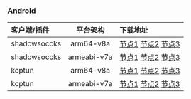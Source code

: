 ### Android
| 客户端/插件 | 平台架构 | 下载地址 |
| :---         |     :---:      |          :--- |
| shadowsoccks   | arm64-v8a     | <a href="https://raw.githubusercontent.com/yiguihai/shadowsocks_install/dev/usr/app/shadowsoccks-arm64-v8a.apk">节点1</a> <a href="https://cdn.jsdelivr.net/gh/yiguihai/shadowsocks_install@dev/usr/app/shadowsoccks-arm64-v8a.apk">节点2</a> <a href="https://proxy.freecdn.workers.dev/?url=https://raw.githubusercontent.com/yiguihai/shadowsocks_install/dev/usr/app/shadowsoccks-arm64-v8a.apk">节点3</a>    |
| shadowsoccks   | armeabi-v7a     | <a href="https://raw.githubusercontent.com/yiguihai/shadowsocks_install/dev/usr/app/shadowsoccks-armeabi-v7a.apk">节点1</a> <a href="https://cdn.jsdelivr.net/gh/yiguihai/shadowsocks_install@dev/usr/app/shadowsoccks-armeabi-v7a.apk">节点2</a> <a href="https://proxy.freecdn.workers.dev/?url=https://raw.githubusercontent.com/yiguihai/shadowsocks_install/dev/usr/app/shadowsoccks-armeabi-v7a.apk">节点3</a>    |
| kcptun   | arm64-v8a     | <a href="https://raw.githubusercontent.com/yiguihai/shadowsocks_install/dev/usr/app/kcptun-arm64-v8a.apk">节点1</a> <a href="https://cdn.jsdelivr.net/gh/yiguihai/shadowsocks_install@dev/usr/app/kcptun-arm64-v8a.apk">节点2</a> <a href="https://proxy.freecdn.workers.dev/?url=https://raw.githubusercontent.com/yiguihai/shadowsocks_install/dev/usr/app/kcptun-arm64-v8a.apk">节点3</a>    |
| kcptun   | armeabi-v7a     | <a href="https://raw.githubusercontent.com/yiguihai/shadowsocks_install/dev/usr/app/kcptun-armeabi-v7a.apk">节点1</a> <a href="https://cdn.jsdelivr.net/gh/yiguihai/shadowsocks_install@dev/usr/app/kcptun-armeabi-v7a.apk">节点2</a> <a href="https://proxy.freecdn.workers.dev/?url=https://raw.githubusercontent.com/yiguihai/shadowsocks_install/dev/usr/app/kcptun-armeabi-v7a.apk">节点3</a>    |
